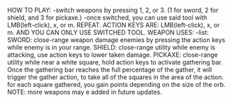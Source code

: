 HOW TO PLAY:
-switch weapons by pressing 1, 2, or 3. (1 for sword, 2 for shield, and 3 for pickaxe.)
-once switched, you can use said tool with LMB(left-click), x, or m.
REPEAT. ACTION KEYS ARE: LMB(left-click), x, or m. AND YOU CAN ONLY USE SWITCHED TOOL.
WEAPON USES:
-list:
  SWORD:
    close-range weapon
    damage enemies by pressing the action keys while enemy is in your range.
  SHIELD:
    close-range utility
    while enemy is attacking, use action keys to lower taken damage.
  PICKAXE:
    close-range utility
    while near a white square, hold action keys to activate gathering bar. Once the gathering bar reaches the full percentage of the gather, it will trigger the gather action, to take all of the squares in the     area of the action. for each square gathered, you gain points depending on the size of the orb.
  NOTE: more weapons may e added in future updates.
